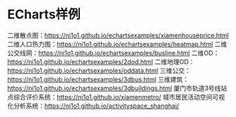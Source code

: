 # ECharts样例
二维散点图：https://ni1o1.github.io/echartsexamples/xiamenhouseprice.html
二维人口热力图：https://ni1o1.github.io/echartsexamples/heatmap.html
二维公交线网：https://ni1o1.github.io/echartsexamples/busline.html
二维OD：https://ni1o1.github.io/echartsexamples/2dod.html
二维地理OD：https://ni1o1.github.io/echartsexamples/oddata.html
三维公交：https://ni1o1.github.io/echartsexamples/3dbus.html
三维建筑：https://ni1o1.github.io/echartsexamples/3dbuildings.html
厦门市轨道3号线站点综合评价系统：https://ni1o1.github.io/xiamenmetro/
城市居民活动空间可视化分析系统：https://ni1o1.github.io/activityspace_shanghai/